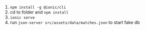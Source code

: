1. `npm install -g @ionic/cli`
2. cd to folder and `npm install`
3. `ionic serve`
4. run `json-server src/assets/data/matches.json` to start fake db
